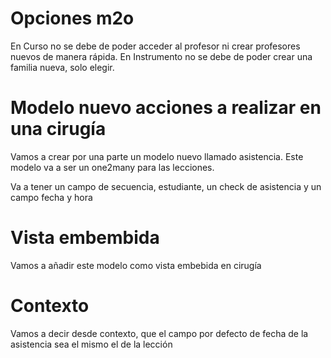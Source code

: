 # Opciones m2o

En Curso no se debe de poder acceder al profesor ni crear profesores nuevos de manera rápida.
En Instrumento no se debe de poder crear una familia nueva, solo elegir.

# Modelo nuevo acciones a realizar en una cirugía

Vamos a crear por una parte un modelo nuevo llamado asistencia. Este modelo va a ser un one2many para las lecciones.

Va a tener un campo de secuencia, estudiante, un check de asistencia y un campo fecha y hora

# Vista embembida

Vamos a añadir este modelo como vista embebida en cirugía

# Contexto

Vamos a decir desde contexto, que el campo por defecto de fecha de la asistencia sea el mismo el de la lección
